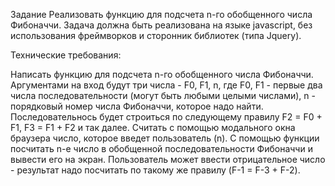 Задание
Реализовать функцию для подсчета n-го обобщенного числа Фибоначчи. Задача должна быть реализована на языке javascript, без использования фреймворков и сторонник библиотек (типа Jquery).

Технические требования:

Написать функцию для подсчета n-го обобщенного числа Фибоначчи. Аргументами на вход будут три числа - F0, F1, n, где F0, F1 - первые два числа последовательности (могут быть любыми целыми числами), n - порядковый номер числа Фибоначчи, которое надо найти. Последовательнось будет строиться по следующему правилу F2 = F0 + F1, F3 = F1 + F2 и так далее.
Считать с помощью модального окна браузера число, которое введет пользователь (n).
С помощью функции посчитать n-е число в обобщенной последовательности Фибоначчи и вывести его на экран.
Пользователь может ввести отрицательное число - результат надо посчитать по такому же правилу (F-1 = F-3 + F-2).